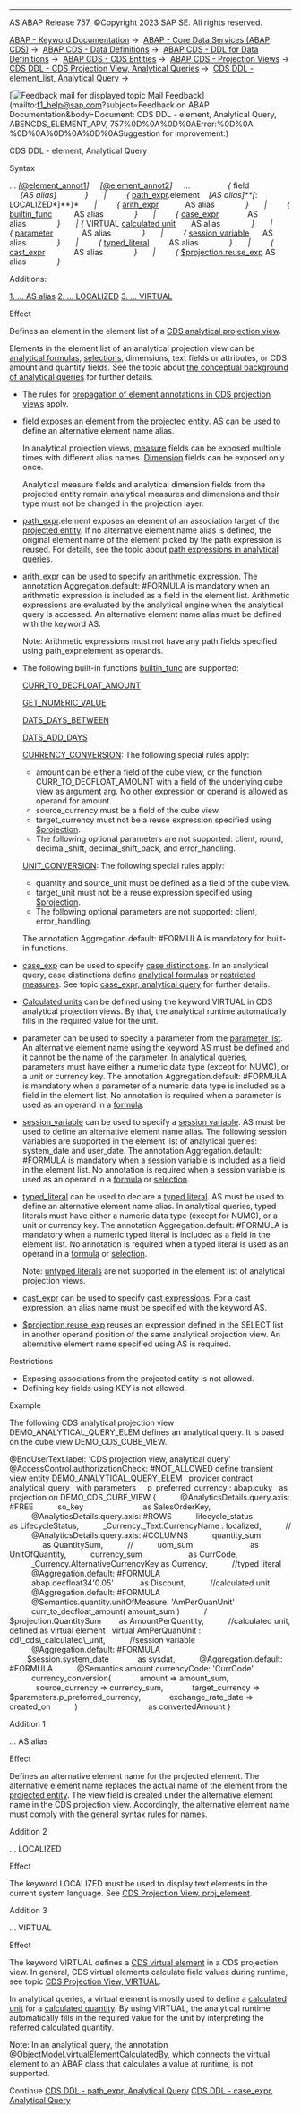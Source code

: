   

* * *

AS ABAP Release 757, ©Copyright 2023 SAP SE. All rights reserved.

[ABAP - Keyword Documentation](https://help.sap.com/doc/abapdocu_757_index_htm/7.57/en-US/abenabap.htm) →  [ABAP - Core Data Services (ABAP CDS)](https://help.sap.com/doc/abapdocu_757_index_htm/7.57/en-US/abencds.htm) →  [ABAP CDS - Data Definitions](https://help.sap.com/doc/abapdocu_757_index_htm/7.57/en-US/abencds_entities.htm) →  [ABAP CDS - DDL for Data Definitions](https://help.sap.com/doc/abapdocu_757_index_htm/7.57/en-US/abencds_f1_ddl_syntax.htm) →  [ABAP CDS - CDS Entities](https://help.sap.com/doc/abapdocu_757_index_htm/7.57/en-US/abencds_view_entity.htm) →  [ABAP CDS - Projection Views](https://help.sap.com/doc/abapdocu_757_index_htm/7.57/en-US/abencds_proj_views.htm) →  [CDS DDL - CDS Projection View, Analytical Queries](https://help.sap.com/doc/abapdocu_757_index_htm/7.57/en-US/abencds_analytical_query_apv.htm) →  [CDS DDL - element\_list, Analytical Query](https://help.sap.com/doc/abapdocu_757_index_htm/7.57/en-US/abencds_element_list_apv.htm) → 

 [![](Mail.gif?object=Mail.gif&sap-language=EN "Feedback mail for displayed topic") Mail Feedback](mailto:f1_help@sap.com?subject=Feedback on ABAP Documentation&body=Document: CDS DDL - element, Analytical Query, ABENCDS_ELEMENT_APV, 757%0D%0A%0D%0AError:%0D%0A
%0D%0A%0D%0A%0D%0ASuggestion for improvement:)

CDS DDL - element, Analytical Query

Syntax

... *\[*[@element\_annot1](https://help.sap.com/doc/abapdocu_757_index_htm/7.57/en-US/abencds_element_annotations_v2.htm)*\]*
    *\[*[@element\_annot2](https://help.sap.com/doc/abapdocu_757_index_htm/7.57/en-US/abencds_element_annotations_v2.htm)*\]*
    ...
                *{* field                *\[*AS alias*\]*             *}*
      *|*         *{* [path\_expr](https://help.sap.com/doc/abapdocu_757_index_htm/7.57/en-US/abencds_path_expr_apv.htm).element    *\[*AS alias*\]**\[*: LOCALIZED*\]**}*
      *|*         *{* [arith\_expr](https://help.sap.com/doc/abapdocu_757_index_htm/7.57/en-US/abencds_arithmetic_expression_v2.htm)            AS alias              *}*
      *|*         *{* [builtin\_func](https://help.sap.com/doc/abapdocu_757_index_htm/7.57/en-US/abencds_builtin_functions_v2.htm)          AS alias              *}*
      *|*         *{* [case\_expr](https://help.sap.com/doc/abapdocu_757_index_htm/7.57/en-US/abencds_case_expression_apv.htm)             AS alias              *}*
      *|* *{* VIRTUAL [calculated unit](https://help.sap.com/doc/abapdocu_757_index_htm/7.57/en-US/abencds_calculated_quantity.htm)       AS alias              *}*
      *|*         *{* [parameter](https://help.sap.com/doc/abapdocu_757_index_htm/7.57/en-US/abencds_parameter_list_apv.htm)             AS alias              *}*
      *|*         *{* [session\_variable](https://help.sap.com/doc/abapdocu_757_index_htm/7.57/en-US/abencds_session_variable_v2.htm)      AS alias              *}*
      *|*         *{* [typed\_literal](https://help.sap.com/doc/abapdocu_757_index_htm/7.57/en-US/abencds_typed_literal_v2.htm)         AS alias              *}*
      *|*         *{* [cast\_expr](https://help.sap.com/doc/abapdocu_757_index_htm/7.57/en-US/abencds_cast_expression_v2.htm)             AS alias              *}*
      *|*         *{* [$projection.reuse\_exp](https://help.sap.com/doc/abapdocu_757_index_htm/7.57/en-US/abencds_reusable_expression_v2.htm) AS alias              *}*

Additions:

[1\. ... AS alias](#!ABAP_ADDITION_1@1@)
[2\. ... LOCALIZED](#!ABAP_ADDITION_2@2@)
[3\. ... VIRTUAL](#!ABAP_ADDITION_3@3@)

Effect

Defines an element in the element list of a [CDS analytical projection view](https://help.sap.com/doc/abapdocu_757_index_htm/7.57/en-US/abencds_analytical_pv_glosry.htm "Glossary Entry").

Elements in the element list of an analytical projection view can be [analytical formulas](https://help.sap.com/doc/abapdocu_757_index_htm/7.57/en-US/abencds_formula_glosry.htm "Glossary Entry"), [selections](https://help.sap.com/doc/abapdocu_757_index_htm/7.57/en-US/abencds_selection_glosry.htm "Glossary Entry"), dimensions, text fields or attributes, or CDS amount and quantity fields. See the topic about [the conceptual background of analytical queries](https://help.sap.com/doc/abapdocu_757_index_htm/7.57/en-US/abencds_measure_dimension_apv.htm) for further details.

-   The rules for [propagation of element annotations in CDS projection views](https://help.sap.com/doc/abapdocu_757_index_htm/7.57/en-US/abencds_element_annotations_pv.htm) apply.
-   field exposes an element from the [projected entity](https://help.sap.com/doc/abapdocu_757_index_htm/7.57/en-US/abencds_pv_projected_entity_glosry.htm "Glossary Entry"). AS can be used to define an alternative element name alias.
    
    In analytical projection views, [measure](https://help.sap.com/doc/abapdocu_757_index_htm/7.57/en-US/abencds_measure_glosry.htm "Glossary Entry") fields can be exposed multiple times with different alias names. [Dimension](https://help.sap.com/doc/abapdocu_757_index_htm/7.57/en-US/abencds_dimension_glosry.htm "Glossary Entry") fields can be exposed only once.
    
    Analytical measure fields and analytical dimension fields from the projected entity remain analytical measures and dimensions and their type must not be changed in the projection layer.
    
-   [path\_expr](https://help.sap.com/doc/abapdocu_757_index_htm/7.57/en-US/abencds_path_expr_apv.htm).element exposes an element of an association target of the [projected entity](https://help.sap.com/doc/abapdocu_757_index_htm/7.57/en-US/abencds_pv_projected_entity_glosry.htm "Glossary Entry"). If no alternative element name alias is defined, the original element name of the element picked by the path expression is reused. For details, see the topic about [path expressions in analytical queries](https://help.sap.com/doc/abapdocu_757_index_htm/7.57/en-US/abencds_path_expr_apv.htm).
-   [arith\_expr](https://help.sap.com/doc/abapdocu_757_index_htm/7.57/en-US/abencds_arithmetic_expression_v2.htm) can be used to specify an [arithmetic expression](https://help.sap.com/doc/abapdocu_757_index_htm/7.57/en-US/abencds_arithmetic_expression_v2.htm). The annotation Aggregation.default: #FORMULA is mandatory when an arithmetic expression is included as a field in the element list. Arithmetic expressions are evaluated by the analytical engine when the analytical query is accessed. An alternative element name alias must be defined with the keyword AS.
    
    Note: Arithmetic expressions must not have any path fields specified using path\_expr.element as operands.
    
-   The following built-in functions [builtin\_func](https://help.sap.com/doc/abapdocu_757_index_htm/7.57/en-US/abencds_builtin_functions_v2.htm) are supported:
    
    [CURR\_TO\_DECFLOAT\_AMOUNT](abencds_conv_func_unit_curr_v2.htm#!ABAP_VARIANT_4@4@)
    
    [GET\_NUMERIC\_VALUE](abencds_conv_func_unit_curr_v2.htm#!ABAP_VARIANT_3@3@)
    
    [DATS\_DAYS\_BETWEEN](https://help.sap.com/doc/abapdocu_757_index_htm/7.57/en-US/abencds_date_functions_v2.htm)
    
    [DATS\_ADD\_DAYS](https://help.sap.com/doc/abapdocu_757_index_htm/7.57/en-US/abencds_date_functions_v2.htm)
    
    [CURRENCY\_CONVERSION](https://help.sap.com/doc/abapdocu_757_index_htm/7.57/en-US/abencds_conv_func_unit_curr_v2.htm): The following special rules apply:
    
    -   amount can be either a field of the cube view, or the function CURR\_TO\_DECFLOAT\_AMOUNT with a field of the underlying cube view as argument arg. No other expression or operand is allowed as operand for amount.
    -   source\_currency must be a field of the cube view.
    -   target\_currency must not be a reuse expression specified using [$projection](https://help.sap.com/doc/abapdocu_757_index_htm/7.57/en-US/abencds_reusable_expression_v2.htm).
    -   The following optional parameters are not supported: client, round, decimal\_shift, decimal\_shift\_back, and error\_handling.
    
    [UNIT\_CONVERSION](https://help.sap.com/doc/abapdocu_757_index_htm/7.57/en-US/abencds_conv_func_unit_curr_v2.htm): The following special rules apply:
    
    -   quantity and source\_unit must be defined as a field of the cube view.
    -   target\_unit must not be a reuse expression specified using [$projection](https://help.sap.com/doc/abapdocu_757_index_htm/7.57/en-US/abencds_reusable_expression_v2.htm).
    -   The following optional parameters are not supported: client, error\_handling.
    
    The annotation Aggregation.default: #FORMULA is mandatory for built-in functions.
    
-   [case\_exp](https://help.sap.com/doc/abapdocu_757_index_htm/7.57/en-US/abencds_case_expression_apv.htm) can be used to specify [case distinctions](https://help.sap.com/doc/abapdocu_757_index_htm/7.57/en-US/abencds_case_expression_apv.htm). In an analytical query, case distinctions define [analytical formulas](https://help.sap.com/doc/abapdocu_757_index_htm/7.57/en-US/abencds_formula_glosry.htm "Glossary Entry") or [restricted measures](https://help.sap.com/doc/abapdocu_757_index_htm/7.57/en-US/abencds_selection_glosry.htm "Glossary Entry"). See topic [case\_expr, analytical query](https://help.sap.com/doc/abapdocu_757_index_htm/7.57/en-US/abencds_case_expression_apv.htm) for further details.
-   [Calculated units](https://help.sap.com/doc/abapdocu_757_index_htm/7.57/en-US/abencds_calculated_quantity.htm) can be defined using the keyword VIRTUAL in CDS analytical projection views. By that, the analytical runtime automatically fills in the required value for the unit.
-   parameter can be used to specify a parameter from the [parameter list](https://help.sap.com/doc/abapdocu_757_index_htm/7.57/en-US/abencds_parameter_list_apv.htm). An alternative element name using the keyword AS must be defined and it cannot be the name of the parameter. In analytical queries, parameters must have either a numeric data type (except for NUMC), or a unit or currency key. The annotation Aggregation.default: #FORMULA is mandatory when a parameter of a numeric data type is included as a field in the element list. No annotation is required when a parameter is used as an operand in a [formula](https://help.sap.com/doc/abapdocu_757_index_htm/7.57/en-US/abencds_formula_glosry.htm "Glossary Entry").
-   [session\_variable](https://help.sap.com/doc/abapdocu_757_index_htm/7.57/en-US/abencds_session_variable_v2.htm) can be used to specify a [session variable](https://help.sap.com/doc/abapdocu_757_index_htm/7.57/en-US/abensession_variable_glosry.htm "Glossary Entry"). AS must be used to define an alternative element name alias. The following session variables are supported in the element list of analytical queries: system\_date and user\_date. The annotation Aggregation.default: #FORMULA is mandatory when a session variable is included as a field in the element list. No annotation is required when a session variable is used as an operand in a [formula](https://help.sap.com/doc/abapdocu_757_index_htm/7.57/en-US/abencds_formula_glosry.htm "Glossary Entry") or [selection](https://help.sap.com/doc/abapdocu_757_index_htm/7.57/en-US/abencds_selection_glosry.htm "Glossary Entry").
-   [typed\_literal](https://help.sap.com/doc/abapdocu_757_index_htm/7.57/en-US/abencds_typed_literal_v2.htm) can be used to declare a [typed literal](https://help.sap.com/doc/abapdocu_757_index_htm/7.57/en-US/abentyped_literal_glosry.htm "Glossary Entry"). AS must be used to define an alternative element name alias. In analytical queries, typed literals must have either a numeric data type (except for NUMC), or a unit or currency key. The annotation Aggregation.default: #FORMULA is mandatory when a numeric typed literal is included as a field in the element list. No annotation is required when a typed literal is used as an operand in a [formula](https://help.sap.com/doc/abapdocu_757_index_htm/7.57/en-US/abencds_formula_glosry.htm "Glossary Entry") or [selection](https://help.sap.com/doc/abapdocu_757_index_htm/7.57/en-US/abencds_selection_glosry.htm "Glossary Entry").
    
    Note: [untyped literals](https://help.sap.com/doc/abapdocu_757_index_htm/7.57/en-US/abencds_untyped_literal_v2.htm) are not supported in the element list of analytical projection views.
    
-   [cast\_expr](https://help.sap.com/doc/abapdocu_757_index_htm/7.57/en-US/abencds_cast_expression_v2.htm) can be used to specify [cast expressions](https://help.sap.com/doc/abapdocu_757_index_htm/7.57/en-US/abencds_cast_expression_v2.htm). For a cast expression, an alias name must be specified with the keyword AS.
-   [$projection.reuse\_exp](https://help.sap.com/doc/abapdocu_757_index_htm/7.57/en-US/abencds_reusable_expression_v2.htm) reuses an expression defined in the SELECT list in another operand position of the same analytical projection view. An alternative element name specified using AS is required.

Restrictions

-   Exposing associations from the projected entity is not allowed.
-   Defining key fields using KEY is not allowed.

Example

The following CDS analytical projection view DEMO\_ANALYTICAL\_QUERY\_ELEM defines an analytical query. It is based on the cube view DEMO\_CDS\_CUBE\_VIEW.

@EndUserText.label: 'CDS projection view, analytical query'
@AccessControl.authorizationCheck: #NOT\_ALLOWED
define transient view entity DEMO\_ANALYTICAL\_QUERY\_ELEM
  provider contract analytical\_query
  with parameters
    p\_preferred\_currency : abap.cuky
  as projection on DEMO\_CDS\_CUBE\_VIEW
{
          @AnalyticsDetails.query.axis: #FREE
          so\_key                           as SalesOrderKey,
          @AnalyticsDetails.query.axis: #ROWS
          lifecycle\_status                 as LifecycleStatus,
          \_Currency.\_Text.CurrencyName : localized,
          //
          @AnalyticsDetails.query.axis: #COLUMNS
          quantity\_sum                     as QuantitySum,
          //
          uom\_sum                          as UnitOfQuantity,
          currency\_sum                     as CurrCode,
          \_Currency.AlternativeCurrencyKey as Currency,
          //typed literal
          @Aggregation.default: #FORMULA
          abap.decfloat34'0.05'            as Discount,
          //calculated unit
          @Aggregation.default: #FORMULA
          @Semantics.quantity.unitOfMeasure: 'AmPerQuanUnit'
          curr\_to\_decfloat\_amount( amount\_sum )
          / $projection.QuantitySum        as AmountPerQuantity,
          //calculated unit, defined as virtual element
  virtual AmPerQuanUnit : dd\_cds\_calculated\_unit,
          //session variable
          @Aggregation.default: #FORMULA
          $session.system\_date             as sysdat,
          @Aggregation.default: #FORMULA
          @Semantics.amount.currencyCode: 'CurrCode'
          currency\_conversion(
            amount => amount\_sum,
            source\_currency => currency\_sum,
            target\_currency => $parameters.p\_preferred\_currency,
            exchange\_rate\_date => created\_on
          )                                as convertedAmount
}

Addition 1   

... AS alias

Effect

Defines an alternative element name for the projected element. The alternative element name replaces the actual name of the element from the [projected entity](https://help.sap.com/doc/abapdocu_757_index_htm/7.57/en-US/abencds_pv_projected_entity_glosry.htm "Glossary Entry"). The view field is created under the alternative element name in the CDS projection view. Accordingly, the alternative element name must comply with the general syntax rules for [names](https://help.sap.com/doc/abapdocu_757_index_htm/7.57/en-US/abencds_general_syntax_rules.htm).

Addition 2   

... LOCALIZED

Effect

The keyword LOCALIZED must be used to display text elements in the current system language. See [CDS Projection View, proj\_element](abencds_proj_view_element.htm#!ABAP_ADDITION_4@4@).

Addition 3   

... VIRTUAL

Effect

The keyword VIRTUAL defines a [CDS virtual element](https://help.sap.com/doc/abapdocu_757_index_htm/7.57/en-US/abencds_virtual_element_glosry.htm "Glossary Entry") in a CDS projection view. In general, CDS virtual elements calculate field values during runtime, see topic [CDS Projection View, VIRTUAL](https://help.sap.com/doc/abapdocu_757_index_htm/7.57/en-US/abencds_proj_view_virtual_element.htm).

In analytical queries, a virtual element is mostly used to define a [calculated unit](https://help.sap.com/doc/abapdocu_757_index_htm/7.57/en-US/abencds_calculated_quantity.htm) for a [calculated quantity](https://help.sap.com/doc/abapdocu_757_index_htm/7.57/en-US/abencds_calculated_quantity.htm). By using VIRTUAL, the analytical runtime automatically fills in the required value for the unit by interpreting the referred calculated quantity.

Note: In an analytical query, the annotation [@ObjectModel.virtualElementCalculatedBy](https://help.sap.com/doc/abapdocu_757_index_htm/7.57/en-US/abencds_f1_element_annotation.htm), which connects the virtual element to an ABAP class that calculates a value at runtime, is not supported.

Continue
[CDS DDL - path\_expr, Analytical Query](https://help.sap.com/doc/abapdocu_757_index_htm/7.57/en-US/abencds_path_expr_apv.htm)
[CDS DDL - case\_expr, Analytical Query](https://help.sap.com/doc/abapdocu_757_index_htm/7.57/en-US/abencds_case_expression_apv.htm)